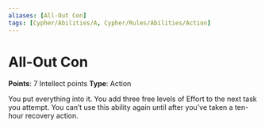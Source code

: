 ```yaml
---
aliases: [All-Out Con]
tags: [Cypher/Abilities/A, Cypher/Rules/Abilities/Action]
---
```


# All-Out Con

**Points**: 7 Intellect points
**Type**: Action

You put everything into it. You add three free levels of Effort to the next task you attempt. You can’t use this ability again until after you’ve taken a ten-hour recovery action.
